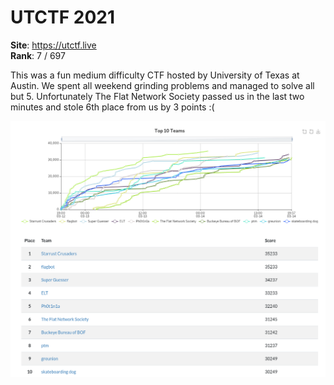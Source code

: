 # UTCTF 2021

**Site**:  https://utctf.live \
**Rank**: 7 / 697

This was a fun medium difficulty CTF hosted by University of Texas at Austin.
We spent all weekend grinding problems and managed to solve all but 5.
Unfortunately The Flat Network Society passed us in the last two minutes and
stole 6th place from us by 3 points :(

![rank](rank.png)
